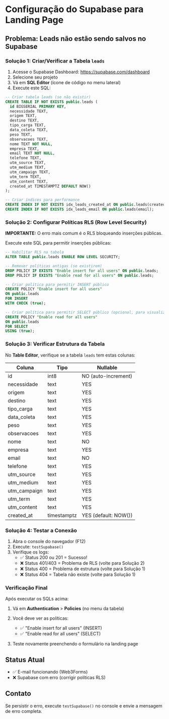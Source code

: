 # Configuração do Supabase para Landing Page

## Problema: Leads não estão sendo salvos no Supabase

### Solução 1: Criar/Verificar a Tabela `leads`

1. Acesse o Supabase Dashboard: https://supabase.com/dashboard
2. Selecione seu projeto
3. Vá em **SQL Editor** (ícone de código no menu lateral)
4. Execute este SQL:

```sql
-- Criar tabela leads (se não existir)
CREATE TABLE IF NOT EXISTS public.leads (
  id BIGSERIAL PRIMARY KEY,
  necessidade TEXT,
  origem TEXT,
  destino TEXT,
  tipo_carga TEXT,
  data_coleta TEXT,
  peso TEXT,
  observacoes TEXT,
  nome TEXT NOT NULL,
  empresa TEXT,
  email TEXT NOT NULL,
  telefone TEXT,
  utm_source TEXT,
  utm_medium TEXT,
  utm_campaign TEXT,
  utm_term TEXT,
  utm_content TEXT,
  created_at TIMESTAMPTZ DEFAULT NOW()
);

-- Criar índices para performance
CREATE INDEX IF NOT EXISTS idx_leads_created_at ON public.leads(created_at DESC);
CREATE INDEX IF NOT EXISTS idx_leads_email ON public.leads(email);
```

### Solução 2: Configurar Políticas RLS (Row Level Security)

**IMPORTANTE:** O erro mais comum é o RLS bloqueando inserções públicas.

Execute este SQL para permitir inserções públicas:

```sql
-- Habilitar RLS na tabela
ALTER TABLE public.leads ENABLE ROW LEVEL SECURITY;

-- Remover políticas antigas (se existirem)
DROP POLICY IF EXISTS "Enable insert for all users" ON public.leads;
DROP POLICY IF EXISTS "Enable read for all users" ON public.leads;

-- Criar política para permitir INSERT público
CREATE POLICY "Enable insert for all users"
ON public.leads
FOR INSERT
WITH CHECK (true);

-- Criar política para permitir SELECT público (opcional, para visualização)
CREATE POLICY "Enable read for all users"
ON public.leads
FOR SELECT
USING (true);
```

### Solução 3: Verificar Estrutura da Tabela

No **Table Editor**, verifique se a tabela `leads` tem estas colunas:

| Coluna | Tipo | Nullable |
|--------|------|----------|
| id | int8 | NO (auto-increment) |
| necessidade | text | YES |
| origem | text | YES |
| destino | text | YES |
| tipo_carga | text | YES |
| data_coleta | text | YES |
| peso | text | YES |
| observacoes | text | YES |
| nome | text | NO |
| empresa | text | YES |
| email | text | NO |
| telefone | text | YES |
| utm_source | text | YES |
| utm_medium | text | YES |
| utm_campaign | text | YES |
| utm_term | text | YES |
| utm_content | text | YES |
| created_at | timestamptz | YES (default: NOW()) |

### Solução 4: Testar a Conexão

1. Abra o console do navegador (F12)
2. Execute: `testSupabase()`
3. Verifique os logs:
   - ✅ Status 200 ou 201 = Sucesso!
   - ❌ Status 401/403 = Problema de RLS (volte para Solução 2)
   - ❌ Status 400 = Problema de estrutura (volte para Solução 1)
   - ❌ Status 404 = Tabela não existe (volte para Solução 1)

### Verificação Final

Após executar os SQLs acima:

1. Vá em **Authentication** > **Policies** (no menu da tabela)
2. Você deve ver as políticas:
   - ✅ "Enable insert for all users" (INSERT)
   - ✅ "Enable read for all users" (SELECT)

3. Teste novamente preenchendo o formulário na landing page

## Status Atual

- ✅ E-mail funcionando (Web3Forms)
- ❌ Supabase com erro (corrigir políticas RLS)

## Contato

Se persistir o erro, execute `testSupabase()` no console e envie a mensagem de erro completa.
